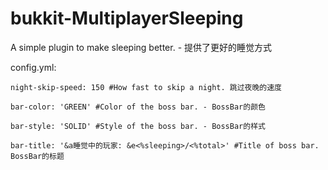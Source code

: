# bukkit-MultiplayerSleeping
A simple plugin to make sleeping better. - 提供了更好的睡觉方式


config.yml:

```
night-skip-speed: 150 #How fast to skip a night. 跳过夜晚的速度

bar-color: 'GREEN' #Color of the boss bar. - BossBar的颜色

bar-style: 'SOLID' #Style of the boss bar. - BossBar的样式

bar-title: '&a睡觉中的玩家: &e<%sleeping>/<%total>' #Title of boss bar. BossBar的标题
```
